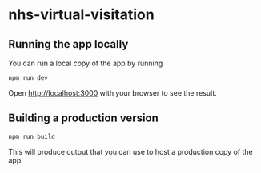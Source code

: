 # nhs-virtual-visitation

## Running the app locally
You can run a local copy of the app by running
```bash
npm run dev
```

Open [http://localhost:3000](http://localhost:3000) with your browser to see the result.

## Building a production version
```bash
npm run build
```

This will produce output that you can use to host a production copy of the app.